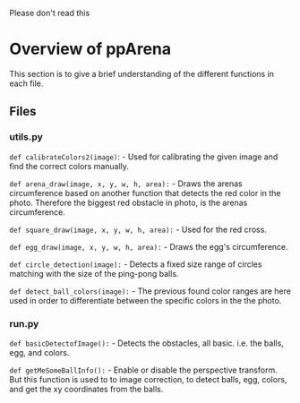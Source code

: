 Please don't read this



# Overview of ppArena
This section is to give a brief understanding of the different functions in each file.

## Files

### utils.py
`def calibrateColors2(image)`: - Used for calibrating the given image and find the correct colors manually.


`def arena_draw(image, x, y, w, h, area):` - Draws the arenas circumference based on another function that detects the red color in the photo. Therefore the biggest red obstacle in photo, is the arenas circumference.

`def square_draw(image, x, y, w, h, area):` - Used for the red cross.

`def egg_draw(image, x, y, w, h, area):` - Draws the egg's circumference.

`def circle_detection(image):` - Detects a fixed size range of circles matching with the size of the ping-pong balls.

`def detect_ball_colors(image):` - The previous found color ranges are here used in order to differentiate between the specific colors in the the photo. 


###  run.py
`def basicDetectofImage():` - Detects the obstacles, all basic. i.e. the balls, egg, and colors.

`def getMeSomeBallInfo():` - Enable or disable the perspective transform. But this function is used to to image correction, to detect balls, egg, colors, and get the xy coordinates from the balls.

